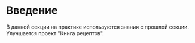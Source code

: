 # Введение

В данной секции на практике используются знания с прошлой секции. Улучшается проект "Книга рецептов".

